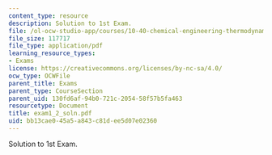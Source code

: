 ```yaml
---
content_type: resource
description: Solution to 1st Exam.
file: /ol-ocw-studio-app/courses/10-40-chemical-engineering-thermodynamics-fall-2003/bb13cae045a5a843c81dee5d07e02360_exam1_2_soln.pdf
file_size: 117717
file_type: application/pdf
learning_resource_types:
- Exams
license: https://creativecommons.org/licenses/by-nc-sa/4.0/
ocw_type: OCWFile
parent_title: Exams
parent_type: CourseSection
parent_uid: 130fd6af-94b0-721c-2054-58f57b5fa463
resourcetype: Document
title: exam1_2_soln.pdf
uid: bb13cae0-45a5-a843-c81d-ee5d07e02360
---
```

Solution to 1st Exam.